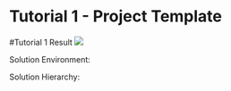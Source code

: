 Tutorial 1 - Project Template
====

#Tutorial 1 Result
![](https://github.com/jingyangcarl/QtOpenGLTutorials/blob/master/Code/Tutorial1/Tutorial1/result.jpg)

Solution Environment:

Solution Hierarchy:
